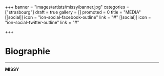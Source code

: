 +++
banner = "images/artists/missy/banner.jpg"
categories = ["strasbourg"]
draft = true
gallery = []
promoted = 0
title = "MEDIA"
[[social]]
icon = "ion-social-facebook-outline"
link = "#"
[[social]]
icon = "ion-social-twitter-outline"
link = "#"

+++
# Biographie
---

**MISSY**